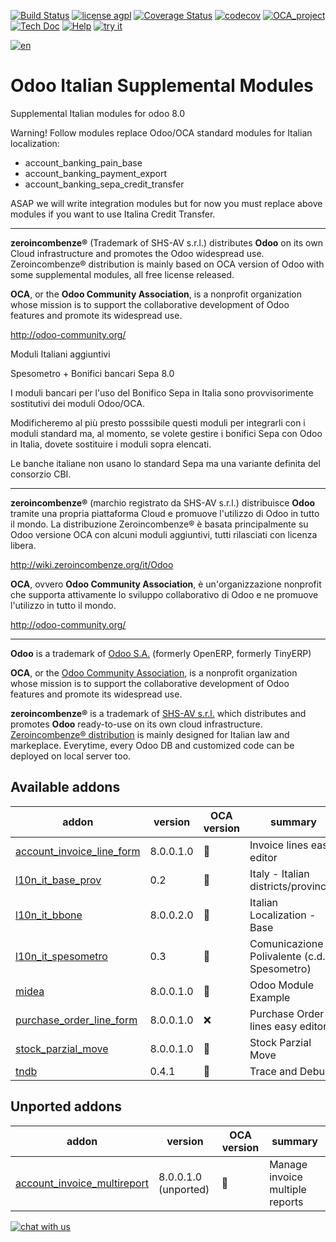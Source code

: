 [![Build Status](https://travis-ci.org/zeroincombenze/l10n-italy-supplemental.svg?branch=8.0)](https://travis-ci.org/zeroincombenze/l10n-italy-supplemental)
[![license agpl](https://img.shields.io/badge/licence-AGPL--3-blue.svg)](http://www.gnu.org/licenses/agpl-3.0.html)
[![Coverage Status](https://coveralls.io/repos/github/zeroincombenze/l10n-italy-supplemental/badge.svg?branch=8.0)](https://coveralls.io/github/zeroincombenze/l10n-italy-supplemental?branch=8.0)
[![codecov](https://codecov.io/gh/zeroincombenze/l10n-italy-supplemental/branch/8.0/graph/badge.svg)](https://codecov.io/gh/zeroincombenze/l10n-italy-supplemental/branch/8.0)
[![OCA_project](http://www.zeroincombenze.it/wp-content/uploads/ci-ct/prd/button-oca-8.svg)](https://github.com/OCA/l10n-italy-supplemental/tree/8.0)
[![Tech Doc](http://www.zeroincombenze.it/wp-content/uploads/ci-ct/prd/button-docs-8.svg)](http://wiki.zeroincombenze.org/en/Odoo/8.0/dev)
[![Help](http://www.zeroincombenze.it/wp-content/uploads/ci-ct/prd/button-help-8.svg)](http://wiki.zeroincombenze.org/en/Odoo/8.0/man/FI)
[![try it](http://www.zeroincombenze.it/wp-content/uploads/ci-ct/prd/button-try-it-8.svg)](http://erp8.zeroincombenze.it)
































[![en](http://www.shs-av.com/wp-content/en_US.png)](http://wiki.zeroincombenze.org/it/Odoo/7.0/man)

Odoo Italian Supplemental Modules
=================================

Supplemental Italian modules for odoo 8.0

Warning! Follow modules replace Odoo/OCA standard modules for Italian localization:
- account_banking_pain_base
- account_banking_payment_export
- account_banking_sepa_credit_transfer

ASAP we will write integration modules but for now you must replace above modules if you want to use Italina Credit Transfer.

----

**zeroincombenze®** (Trademark of SHS-AV s.r.l.) distributes **Odoo** on its own
Cloud infrastructure and promotes the Odoo widespread use. Zeroincombenze® distribution
is mainly based on OCA version of Odoo with some supplemental modules, all free license released.

**OCA**, or the **Odoo Community Association**, is a nonprofit organization whose
mission is to support the collaborative development of Odoo features and
promote its widespread use.

http://odoo-community.org/




Moduli Italiani aggiuntivi

Spesometro + Bonifici bancari Sepa 8.0

I moduli bancari per l'uso del Bonifico Sepa in Italia sono provvisorimente sostitutivi dei moduli Odoo/OCA.

Modificheremo al più presto posssibile questi moduli per integrarli con i moduli standard ma, al momento, se volete gestire i bonifici Sepa con Odoo in Italia, dovete sostituire i moduli sopra elencati.

Le banche italiane non usano lo standard Sepa ma una variante definita del consorzio CBI.

----

**zeroincombenze®** (marchio registrato da SHS-AV s.r.l.) distribuisce **Odoo**
tramite una propria piattaforma Cloud e promuove l'utilizzo di Odoo in tutto il
mondo. La distribuzione Zeroincombenze® è basata principalmente su Odoo versione OCA
con alcuni moduli aggiuntivi, tutti rilasciati con licenza libera.

http://wiki.zeroincombenze.org/it/Odoo

**OCA**, ovvero **Odoo Community Association**, è un'organizzazione nonprofit che
supporta attivamente lo sviluppo collaborativo di Odoo e ne promuove l'utilizzo in
tutto il mondo.

http://odoo-community.org/



[//]: # (copyright)

----

**Odoo** is a trademark of [Odoo S.A.](https://www.odoo.com/) (formerly OpenERP, formerly TinyERP)

**OCA**, or the [Odoo Community Association](http://odoo-community.org/), is a nonprofit organization whose
mission is to support the collaborative development of Odoo features and
promote its widespread use.

**zeroincombenze®** is a trademark of [SHS-AV s.r.l.](http://www.shs-av.com/)
which distributes and promotes **Odoo** ready-to-use on its own cloud infrastructure.
[Zeroincombenze® distribution](http://wiki.zeroincombenze.org/en/Odoo)
is mainly designed for Italian law and markeplace.
Everytime, every Odoo DB and customized code can be deployed on local server too.

[//]: # (end copyright)
[//]: # (addons)


Available addons
----------------
addon | version | OCA version | summary
--- | --- | --- | ---
[account_invoice_line_form](account_invoice_line_form/) | 8.0.0.1.0 | :repeat: | Invoice lines easy editor
[l10n_it_base_prov](l10n_it_base_prov/) | 0.2 | :repeat: | Italy - Italian districts/provinces
[l10n_it_bbone](l10n_it_bbone/) | 8.0.0.2.0 | :repeat: | Italian Localization - Base
[l10n_it_spesometro](l10n_it_spesometro/) | 0.3 | :repeat: | Comunicazione Polivalente (c.d. Spesometro)
[midea](midea/) | 8.0.0.1.0 | :repeat: | Odoo Module Example
[purchase_order_line_form](purchase_order_line_form/) | 8.0.0.1.0 | :x: | Purchase Order lines easy editor
[stock_parzial_move](stock_parzial_move/) | 8.0.0.1.0 | :repeat: | Stock Parzial Move
[tndb](tndb/) | 0.4.1 | :repeat: | Trace and Debug


Unported addons
---------------
addon | version | OCA version | summary
--- | --- | --- | ---
[account_invoice_multireport](account_invoice_multireport/) | 8.0.0.1.0 (unported) | :repeat: | Manage invoice multiple reports

[//]: # (end addons)

[![chat with us](https://www.shs-av.com/wp-content/chat_with_us.gif)](https://tawk.to/85d4f6e06e68dd4e358797643fe5ee67540e408b)

